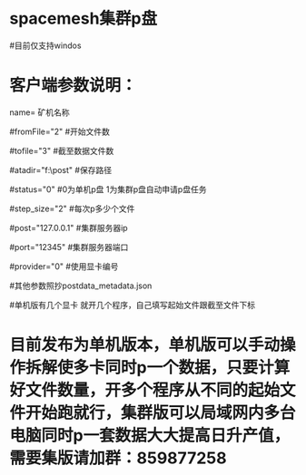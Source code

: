 # spacemesh集群p盘
#目前仅支持windos
# 客户端参数说明：
name= 矿机名称

#fromFile="2"  #开始文件数

#tofile="3"       #截至数据文件数

#atadir="f:\post"  #保存路径

#status="0"      #0为单机p盘 1为集群p盘自动申请p盘任务 

#step_size="2"      #每次p多少个文件

#post="127.0.0.1"  #集群服务器ip

#port="12345"  #集群服务器端口

#provider="0"   #使用显卡编号

#其他参数照抄postdata_metadata.json

#单机版有几个显卡 就开几个程序，自己填写起始文件跟截至文件下标


# 目前发布为单机版本，单机版可以手动操作拆解使多卡同时p一个数据，只要计算好文件数量，开多个程序从不同的起始文件开始跑就行，集群版可以局域网内多台电脑同时p一套数据大大提高日升产值，需要集版请加群：859877258
